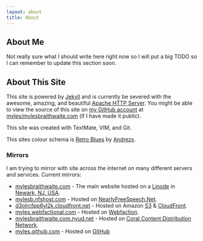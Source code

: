 ```yaml
---
layout: about
title: About
---
```


## About Me

Not really sure what I should write here right now so I will put a big TODO so I can remember to update this section soon.

## About This Site

This site is powered by [Jekyll](http://jekyllrb.com/ "Jekyll - Transform your text into a monster") and is currently be severed with the awesome, amazing, and beautiful [Apache HTTP Server](http://httpd.apache.org/ "Apache HTTP Server - The Number One HTTP Server On The Internet"). You might be able to view the source of this site on [my GitHub account](http://github.com/myles "Myles Braithwaite's GitHub Profile") at [myles/mylesbraithwaite.com](http://github.com/myles/mylesbraithwaite.com) (if I have made it public).

This site was created with TextMate, VIM, and Git.

This sites colour schema is [Retro Blues](http://kuler.adobe.com/#themeID/1153379) by [Andrezx](http://kuler.adobe.com/#themes/search?term=userId%3A411194).

### Mirrors

I am trying to mirror with site across the internet on many different servers and services. Current mirrors:

* [mylesbraithwaite.com](http://mylesbraithwaite.com/) - The main website hosted on a [Linode](http://linode.com/) in [Newark, NJ, USA](http://goo.gl/maps/sE6t "Google Map of Newark, New Jersey").
* [mylesb.nfshost.com](http://myles.nfshost.com/) - Hosted on  [NearlyFreeSpeech.Net](https://www.nearlyfreespeech.net/).
* [d3olrcfpp6yl2k.cloudfront.net](http://d3olrcfpp6yl2k.cloudfront.net/index.html) - Hosted on Amazon [S3](http://aws.amazon.com/s3/ "Amazon Web Service S3") & [CloudFront](http://aws.amazon.com/cloudfront/ "Amazon Web Service CloudFront").
* [myles.webfactional.com](http://myles.webfactional.com/) - Hosted on [Webfaction](http://webfaction.com/).
* [mylesbraithwaite.com.nyud.net](http://mylesbraithwaite.com.nyud.net/index.html) - Hosted on [Coral Content Distribution Network](http://www.coralcdn.org/).
* [myles.github.com](http://myles.github.com/index.html) - Hosted on [GitHub](http://github.com/)

